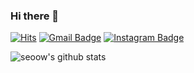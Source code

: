 ### Hi there 👋

<!--
**seoow/seoow** is a ✨ _special_ ✨ repository because its `README.md` (this file) appears on your GitHub profile.

Here are some ideas to get you started:

- 🔭 I’m currently working on ...
- 🌱 I’m currently learning ...
- 👯 I’m looking to collaborate on ...
- 🤔 I’m looking for help with ...
- 💬 Ask me about ...
- 📫 How to reach me: ...
- 😄 Pronouns: ...
- ⚡ Fun fact: ...
-->

[![Hits](https://hits.seeyoufarm.com/api/count/incr/badge.svg?url=https%3A%2F%2Fgithub.com%2Fseoow%2Fhit-counter&count_bg=%23FFE794&title_bg=%23FACC2E&icon=iconify.svg&icon_color=%23F9F9F9&title=hits&edge_flat=false)](https://hits.seeyoufarm.com)
[![Gmail Badge](https://img.shields.io/badge/Gmail-E62B1E?style=flat-square&logo=Gmail&logoColor=white&link=mailto:seoow0515@gmail.com)](mailto:seoow0515@gmail.com)
[![Instagram Badge](https://img.shields.io/badge/-Instagram-CD2640?style=flat-square&logo=instagram&logoColor=white&link=https://www.instagram.com/overto_you/)](https://www.instagram.com/overto_you/) 

![seoow's github stats](https://github-readme-stats.vercel.app/api?username=seoow&show_icons=true&theme=tokyonight)

